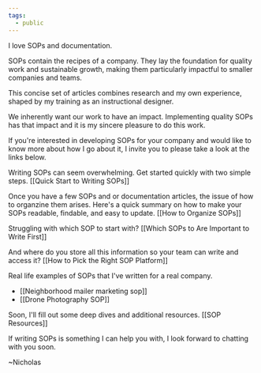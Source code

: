 ```yaml
---
tags:
  - public
---
```

I love SOPs and documentation.

SOPs contain the recipes of a company. They lay the foundation for quality work and sustainable growth, making them particularly impactful to smaller companies and teams.

This concise set of articles combines research and my own experience, shaped by my training as an instructional designer.

We inherently want our work to have an impact. Implementing quality SOPs has that impact and it is my sincere pleasure to do this work.

If you're interested in developing SOPs for your company and would like to know more about how I go about it, I invite you to please take a look at the links below.

Writing SOPs can seem overwhelming. Get started quickly with two simple steps. [[Quick Start to Writing SOPs]]

Once you have a few SOPs and or documentation articles, the issue of how to organzine them arises. Here's a quick summary on how to make your SOPs readable, findable, and easy to update. [[How to Organize SOPs]]

Struggling with which SOP to start with? [[Which SOPs to Are Important to Write First]]

And where do you store all this information so your team can write and access it? [[How to Pick the Right SOP Platform]]

Real life examples of SOPs that I've written for a real company.
- [[Neighborhood mailer marketing sop]]
- [[Drone Photography SOP]]

Soon, I'll fill out some deep dives and additional resources. [[SOP Resources]]

If writing SOPs is something I can help you with, I look forward to chatting with you soon.

~Nicholas
